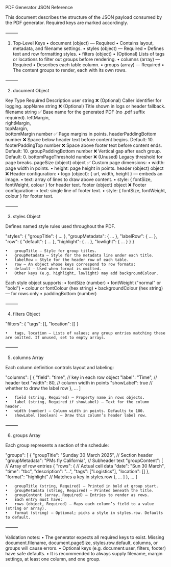 PDF Generator JSON Reference

This document describes the structure of the JSON payload consumed by the PDF generator. Required keys are marked accordingly.

⸻

1. Top‐Level Keys
	•	document (object) — Required
	•	Contains layout, metadata, and filename settings.
	•	styles (object) — Required
	•	Defines text and row formatting styles.
	•	filters (object)
	•	(Optional) Lists of tags or locations to filter out groups before rendering.
	•	columns (array) — Required
	•	Describes each table column.
	•	groups (array) — Required
	•	The content groups to render, each with its own rows.

⸻

2. document Object

Key	Type	Required	Description
user	string	❌	(Optional) Caller identifier for logging.
appName	string	❌	(Optional) Title shown in logs or header fallback.
filename	string	✅	Base name for the generated PDF (no .pdf suffix required).
leftMargin,			
rightMargin,			
topMargin,			
bottomMargin	number	✅	Page margins in points.
headerPaddingBottom	number	❌	Space below header text before content begins. Default: 10.
footerPaddingTop	number	❌	Space above footer text before content ends. Default: 10.
groupPaddingBottom	number	❌	Vertical gap after each group. Default: 0.
bottomPageThreshold	number	❌	(Unused) Legacy threshold for page breaks.
pageSize (object)	object	✅	Custom page dimensions:
			• width: page width in points.
			• height: page height in points.
header (object)	object	❌	Header configuration:
			• logo (object): { url, width, height } — embeds an image.
			• text: array of lines to draw above content.
			• style: { fontSize, fontWeight, colour } for header text.
footer (object)	object	❌	Footer configuration:
			• text: single line of footer text.
			• style: { fontSize, fontWeight, colour } for footer text.



⸻

3. styles Object

Defines named style rules used throughout the PDF.

"styles": {
  "groupTitle": { ... },
  "groupMetadata": { ... },
  "labelRow": { ... },
  "row": {
    "default": { ... },
    "highlight": { ... },
    "lowlight": { ... }
  }
}

	•	groupTitle — Style for group titles.
	•	groupMetadata — Style for the metadata line under each title.
	•	labelRow — Style for the header row of each table.
	•	row — An object whose keys correspond to row formats:
	•	default — Used when format is omitted.
	•	Other keys (e.g. highlight, lowlight) may add backgroundColour.

Each style object supports:
	•	fontSize (number)
	•	fontWeight ("normal" or "bold")
	•	colour or fontColour (hex string)
	•	backgroundColour (hex string) — for rows only
	•	paddingBottom (number)

⸻

4. filters Object

"filters": { "tags": [], "location": [] }

	•	tags, location — Lists of values; any group entries matching these are omitted. If unused, set to empty arrays.

⸻

5. columns Array

Each column definition controls layout and labeling:

"columns": [
  {
    "field": "time",       // key in each row object
    "label": "Time",       // header text
    "width": 80,            // column width in points
    "showLabel": true       // whether to draw the label row
  },
  ...
]

	•	field (string, Required) — Property name in rows objects.
	•	label (string, Required if showLabel) — Text for the column header.
	•	width (number) — Column width in points. Defaults to 100.
	•	showLabel (boolean) — Draw this column’s header label row.

⸻

6. groups Array

Each group represents a section of the schedule:

"groups": [
  {
    "groupTitle": "Sunday 30 March 2025",   // Section header
    "groupMetadata": "PMs fly California", // Subheader text
    "groupContent": [                        // Array of row entries
      {
        "rows": {                           // Actual cell data
          "date": "Sun 30 March",
          "time": "tbc",
          "description": "...",
          "tags": ["Logistics"],
          "location": []
        },
        "format": "highlight"              // Matches a key in styles.row
      },
      ...
    ]
  },
  ...
]

	•	groupTitle (string, Required) — Printed in bold at group start.
	•	groupMetadata (string, Required) — Printed beneath the title.
	•	groupContent (array, Required) — Entries to render as rows.
	•	Each entry must have:
	•	rows (object, Required) — Maps each column’s field to a value (string or array).
	•	format (string) — Optional; picks a style in styles.row. Defaults to default.

⸻

Validation notes:
	•	The generator expects all required keys to exist. Missing document.filename, document.pageSize, styles.row.default, columns, or groups will cause errors.
	•	Optional keys (e.g. document.user, filters, footer) have safe defaults.
	•	It is recommended to always supply filename, margin settings, at least one column, and one group.